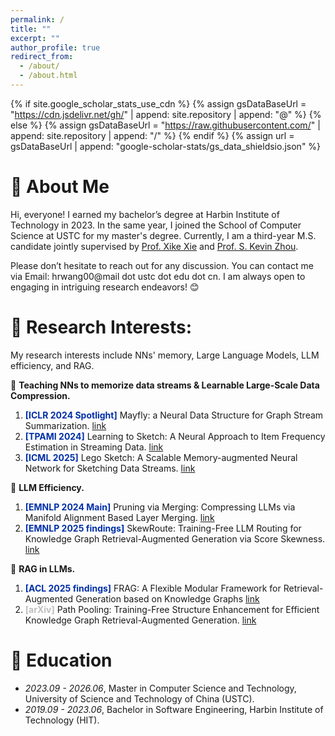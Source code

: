 ```yaml
---
permalink: /
title: ""
excerpt: ""
author_profile: true
redirect_from: 
  - /about/
  - /about.html
---
```


{% if site.google_scholar_stats_use_cdn %}
{% assign gsDataBaseUrl = "https://cdn.jsdelivr.net/gh/" | append: site.repository | append: "@" %}
{% else %}
{% assign gsDataBaseUrl = "https://raw.githubusercontent.com/" | append: site.repository | append: "/" %}
{% endif %}
{% assign url = gsDataBaseUrl | append: "google-scholar-stats/gs_data_shieldsio.json" %}

<span class='anchor' id='about-me'></span>
# 👋 About Me

Hi, everyone! I earned my bachelor’s degree at Harbin Institute of Technology in 2023. In the same year, I joined the School of Computer Science at USTC for my master's degree. Currently, I am a third-year M.S. candidate jointly supervised by [Prof. Xike Xie](http://staff.ustc.edu.cn/~xkxie/) and [Prof. S. Kevin Zhou](https://scholar.google.com/citations?user=8eNm2GMAAAAJ&hl=en).

Please don’t hesitate to reach out for any discussion. You can contact me via Email: hrwang00@mail dot ustc dot edu dot cn. I am always open to engaging in intriguing research endeavors! 😊

# 📝 Research Interests:

My research interests include NNs' memory, Large Language Models, LLM efficiency, and RAG.

🎯 **Teaching NNs to memorize data streams & Learnable Large-Scale Data Compression.**

1. <span style="color:#002FA7;">**[ICLR 2024 Spotlight]**</span>  Mayfly: a Neural Data Structure for Graph Stream Summarization. <span>   [link](https://openreview.net/pdf?id=n7Sr8SW4bn)</span>
2. <span style="color:#002FA7;">**[TPAMI 2024]**</span>  Learning to Sketch: A Neural Approach to Item Frequency Estimation in Streaming Data. <span> [link](https://ieeexplore.ieee.org/abstract/document/10499867/) </span>
3. <span style="color:#002FA7;">**[ICML 2025]**</span>  Lego Sketch: A Scalable Memory-augmented Neural Network for Sketching Data Streams. <span> [link](https://openreview.net/forum?id=GPSmbdTZBm) </span>

🎯 **LLM Efficiency.**

1. <span style="color:#002FA7;">**[EMNLP 2024 Main]**</span> Pruning via Merging: Compressing LLMs via Manifold Alignment Based Layer Merging.  [link](https://arxiv.org/abs/2406.16330)
2. <span style="color:#002FA7;">**[EMNLP 2025 findings]**</span> SkewRoute: Training-Free LLM Routing for Knowledge Graph Retrieval-Augmented Generation via Score Skewness.  [link](https://arxiv.org/pdf/2505.23841)

🎯 **RAG in LLMs.**


1. <span style="color:#002FA7;">**[ACL 2025 findings]**</span> FRAG: A Flexible Modular Framework for Retrieval-Augmented Generation based on Knowledge Graphs <span> [link](https://arxiv.org/abs/2501.09957)</span>
2. <span style="color:#BEBEBE;">**[arXiv]**</span>  Path Pooling: Training-Free Structure Enhancement for Efficient Knowledge Graph Retrieval-Augmented Generation. [link](https://arxiv.org/abs/2503.05203)


# 📖 Education
- *2023.09 - 2026.06*, Master in Computer Science and Technology, University of Science and Technology of China (USTC).
- *2019.09 - 2023.06*, Bachelor in Software Engineering, Harbin Institute of Technology (HIT).
